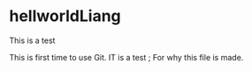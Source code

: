 # hellworldLiang
This is a test

This is first time to use Git.
IT is a test ;
For why this file is made.
